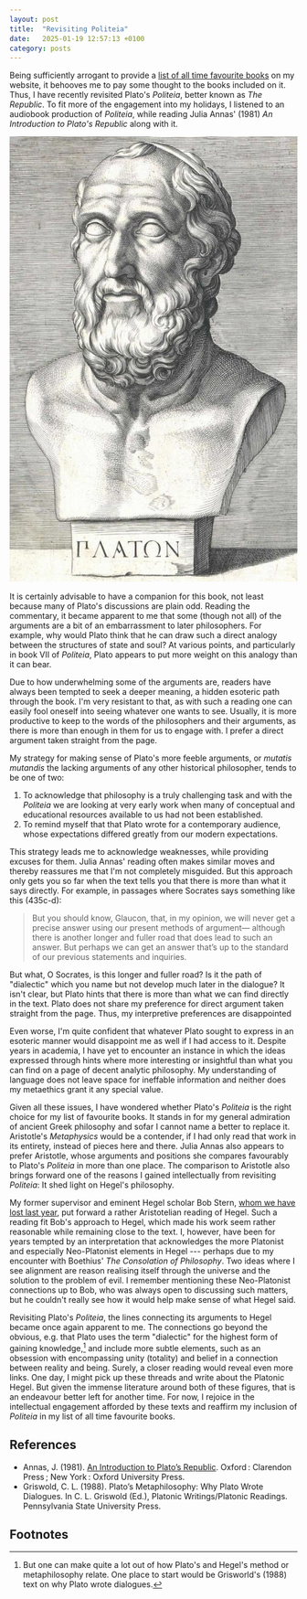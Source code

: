 ```yaml
---
layout: post
title:  "Revisiting Politeia"
date:   2025-01-19 12:57:13 +0100
category: posts
---
```



Being sufficiently arrogant to provide a [list of all time favourite books](https://dstrohmaier.com/favourites-of-all-time/) on my website, it behooves me to pay some thought to the books included on it. Thus, I have recently revisited Plato's _Politeia_, better known as _The Republic_. To fit more of the engagement into my holidays, I listened to an audiobook production of _Politeia_, while reading Julia Annas' (1981) _An Introduction to Plato's Republic_ along with it.

![bust of Plato](/assets/images/plato.jpeg)

It is certainly advisable to have a companion for this book, not least because many of Plato's discussions are plain odd. Reading the commentary, it became apparent to me that some (though not all) of the arguments are a bit of an embarrassment to later philosophers. For example, why would Plato think that he can draw such a direct analogy between the structures of state and soul? At various points, and particularly in book VII of _Politeia_, Plato appears to put more weight on this analogy than it can bear.

Due to how underwhelming some of the arguments are, readers have always been tempted to seek a deeper meaning, a hidden esoteric path through the book. I'm very resistant to that, as with such a reading one can easily fool oneself into seeing whatever one wants to see. Usually, it is more productive to keep to the words of the philosophers and their arguments, as there is more than enough in them for us to engage with. I prefer a direct argument taken straight from the page.

My strategy for making sense of Plato's more feeble arguments, or _mutatis mutandis_ the lacking arguments of any other historical philosopher, tends to be one of two:
1. To acknowledge that philosophy is a truly challenging task and with the _Politeia_ we are looking at very early work when many of conceptual and educational resources available to us had not been established.
2. To remind myself that that Plato wrote for a contemporary audience, whose expectations differed greatly from our modern expectations.

This strategy leads me to acknowledge weaknesses, while providing excuses for them. Julia Annas' reading often makes similar moves and thereby reassures me that I'm not completely misguided. But this approach only gets you so far when the text tells you that there is more than what it says directly. For example, in passages where Socrates says something like this (435c-d):

> But you should know, Glaucon, that, in my opinion, we
> will never get a precise answer using our present methods of argument—
> although there is another longer and fuller road that does lead to such an
> answer. But perhaps we can get an answer that’s up to the standard of
> our previous statements and inquiries.

But what, O Socrates, is this longer and fuller road? Is it the path of "dialectic" which you name but not develop much later in the dialogue? It isn't clear, but Plato hints that there is more than what we can find directly in the text. Plato does not share my preference for direct argument taken straight from the page. Thus, my interpretive preferences are disappointed

Even worse, I'm quite confident that whatever Plato sought to express in an esoteric manner would  disappoint me as well if I had access to it. Despite years in academia, I have yet to encounter an instance in which the ideas expressed through hints where more interesting or insightful than what you can find on a page of decent analytic philosophy. My understanding of language does not leave space for ineffable information and neither does my metaethics grant it any special value.

Given all these issues, I have wondered whether Plato's _Politeia_ is the right choice for my list of favourite books. It stands in for my general admiration of ancient Greek philosophy and sofar I cannot name a better to replace it. Aristotle's _Metaphysics_ would be a contender, if  I had only read that work in its entirety, instead of pieces here and there. Julia Annas also appears to prefer Aristotle, whose arguments and positions she compares favourably to Plato's _Politeia_ in more than one place. The comparison to Aristotle also brings forward one of the reasons I gained intellectually from revisiting _Politeia_: It shed light on Hegel's philosophy.

My former supervisor and eminent Hegel scholar Bob Stern, [whom we have lost last year](https://dstrohmaier.com/Bob-Stern/), put forward a rather Aristotelian reading of Hegel. Such a reading fit Bob's approach to Hegel, which made his work seem rather reasonable while remaining close to the text. I, however, have been for years tempted by an interpretation that acknowledges the more Platonist and especially Neo-Platonist elements in Hegel --- perhaps due to my encounter with Boethius' _The Consolation of Philosophy_. Two ideas where I see alignment are reason realising itself through the universe and the solution to the problem of evil. I remember mentioning these Neo-Platonist connections up to  Bob, who was always open to discussing such matters, but he couldn't really see how it would help make sense of what Hegel said.

Revisiting Plato's _Politeia_, the lines connecting its arguments to Hegel became once again apparent to me. The connections go beyond the obvious, e.g. that Plato uses the term "dialectic" for the highest form of gaining knowledge,[^1] and include more subtle elements, such as an obsession with encompassing unity (totality) and belief in a connection between reality and being. Surely, a closer reading would reveal even more links. One day, I might pick up these threads and write about the Platonic Hegel. But given the immense literature around both of these figures, that is an endeavour better left for another time. For now, I rejoice in the intellectual engagement afforded by these texts and reaffirm my inclusion of _Politeia_ in my list of all time favourite books.



## References

- Annas, J. (1981). [An Introduction to Plato’s Republic](http://archive.org/details/introductiontopl0000anna). Oxford : Clarendon Press ; New York : Oxford University Press.
- Griswold, C. L. (1988). Plato’s Metaphilosophy: Why Plato Wrote Dialogues. In C. L. Griswold (Ed.), Platonic Writings/Platonic Readings. Pennsylvania State University Press.


## Footnotes

[^1]: But one can make quite a lot out of how Plato's and Hegel's method or metaphilosophy relate. One place to start would be Grisworld's (1988) text on why Plato wrote dialogues.
